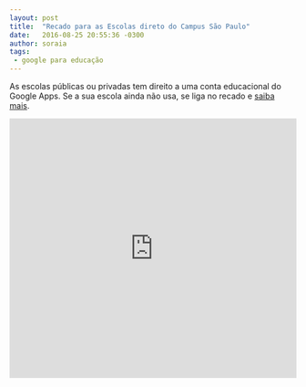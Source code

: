 ```yaml
---
layout: post
title:  "Recado para as Escolas direto do Campus São Paulo"
date:   2016-08-25 20:55:36 -0300
author: soraia
tags: 
 - google para educação
---
```


As escolas públicas ou privadas tem direito a uma conta educacional do Google Apps. Se a sua escola ainda não usa, se liga no recado e [saiba mais](http://professoragoogle.com.br).

<iframe 
  width="100%" 
  height="455" 
  src="http://www.youtube.com/embed/AUsU0YBfheE?&autoplay=1&autohide=1&modestbranding=0&showinfo=0&ap=%2526fmt%3D22" 
  frameborder="0" 
  allowfullscreen>
</iframe>